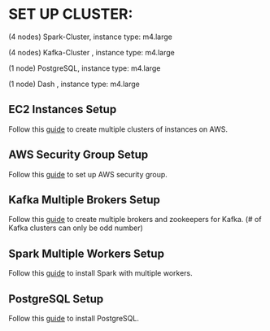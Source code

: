 # SET UP CLUSTER:
(4 nodes) Spark-Cluster, instance type: m4.large

(4 nodes) Kafka-Cluster , instance type: m4.large

(1 node) PostgreSQL, instance type: m4.large

(1 node) Dash , instance type: m4.large

## EC2 Instances Setup
Follow this [guide](https://blog.insightdatascience.com/create-a-cluster-of-instances-on-aws-899a9dc5e4d0) to create multiple clusters of instances on AWS.

## AWS Security Group Setup
Follow this [guide](https://docs.google.com/document/d/1ErNGLnbQPqpwL-SxlRRixj7FNOXWhCu0cqfXTsDos88/edit) to set up AWS security group. 

## Kafka Multiple Brokers Setup
Follow this [guide](https://docs.google.com/document/d/1xArTOXGDeAgFDAZPf_uOSBHvGr6IjNDOVh5-1ZRR4dE/edit#heading=h.fuw1m7gj5l2g) to create multiple brokers and zookeepers for Kafka. (# of Kafka clusters can only be odd number)

## Spark Multiple Workers Setup
Follow this [guide](https://blog.insightdatascience.com/simply-install-spark-cluster-mode-341843a52b88) to install Spark with multiple workers. 

## PostgreSQL Setup
Follow this [guide](https://blog.insightdatascience.com/simply-install-postgresql-58c1e4ebf252) to install PostgreSQL. 

